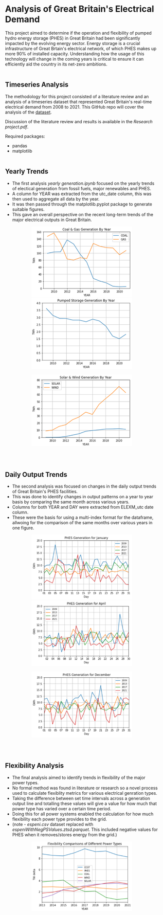 # Analysis of Great Britain's Electrical Demand
This project aimed to determine if the operation and flexibility of pumped hydro energy storage (PHES) in Great Britain had been significantly impacted by the evolving energy sector. Energy storage is a crucial infrastructure of Great Brtain's electrical network, of which PHES makes up more 90% of installed capacity. Understanding how the usage of this technology will change in the coming years is critical to ensure it can efficiently aid the country in its net-zero ambitions.
<br/><br>

## Timeseries Analysis
The methodology for this project consisted of a literature review and an analysis of a timeseries dataset that represented Great Britain's real-time electrical demand from 2008 to 2021. This GitHub repo will cover the analysis of the [dataset](https://zenodo.org/record/7140904).

Discussion of the literature review and results is available in the *Research project.pdf*.

Required packages:
- pandas
- matplotlib
<br/><br>

## Yearly Trends
- The first analysis *yearly generation.ipynb* focused on the yearly trends of electical generation from fossil fuels, major renewables and PHES.
- A column for YEAR was extracted from the utc_date column, this was then used to aggregate all data by the year. 
- It was then passed through the matplotlib.pyplot package to generate suitable figures.
- This gave an overall perspective on the recent long-term trends of the major electrical outputs in Great Britain.

<p align="center"> 
<img src="PNGs/Coal & Gas yearly generation.png" style="width: 330px"> <img src="PNGs/PHES yearly generation.png" style="width: 330px"> </p>

<p align="center">   
<img src="PNGs/Solar & Wind yearly generation.png" style="width: 330px">
</p>
<br/><br>

## Daily Output Trends
- The second analysis was focused on changes in the daily output trends of Great Britain's PHES facilities.
- This was done to identify changes in output patterns on a year to year basis by comparing the same month across various years. 
- Columns for both YEAR and DAY were extracted from ELEXM_utc date column. 
- These were the basis for using a multi-index format for the dataframe, allwoing for the comparison of the same months over various years in one figure.

<p align="center">
<img src="PNGs/PHES generation for January.png" style="width: 330px"> <img src="PNGs/PHES generation for April.png" style="width: 330px"> </p>

<p align="center">
<img src="PNGs/PHES generation for December.png" style="width: 330px">
</p>
<br/><br>

## Flexibility Analysis
- The final analysis aimed to identify trends in flexibility of the major power types.
- No formal method was found in literature or research so a novel process used to calculate flexiblity metrics for various electrical genration types.
- Taking the difference between set time intervals across a generation output line and totalling these values will give a value for how much that power type has varied over a certain time period.
- Doing this for all power systems enabled the calculation for how much flexibility each power type provides to the grid.
- (note - *espeni.csv* dataset replaced with *espeniWithNegPSValues.ztsd.parquet*. This included negative values for PHES when it removes/stores energy from the grid.)

<p align="center">
<img src="PNGs/Flexibility of major power types.png" style="width: 330px">
</p>

